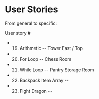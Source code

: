 # User Stories

From general to specific:

User story #

- 19. Arithmetic -- Tower East / Top

- 20. For Loop -- Chess Room

- 21. While Loop -- Pantry Storage Room

- 22. Backpack Item Array -- 

- 23. Fight Dragon --
